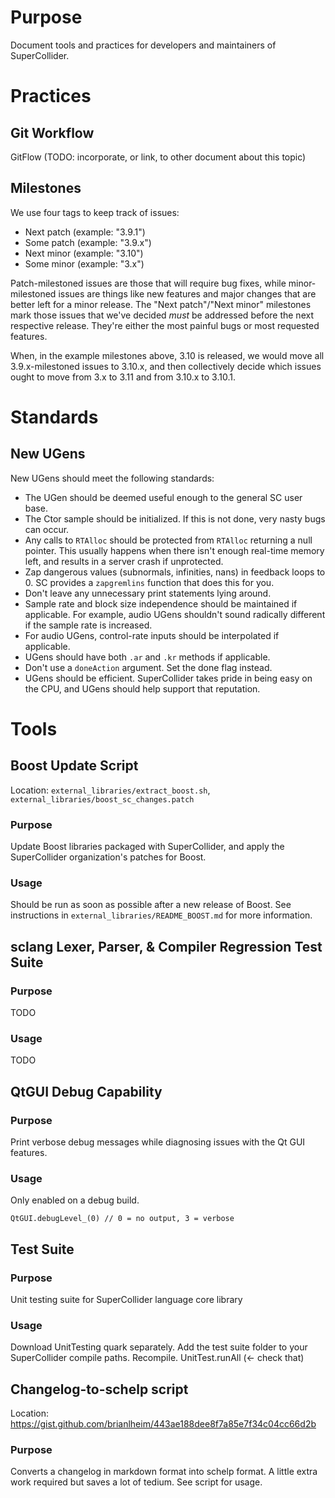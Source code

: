 Purpose
=======

Document tools and practices for developers and maintainers of SuperCollider.

Practices
=========

Git Workflow
------------

GitFlow (TODO: incorporate, or link, to other document about this topic)

Milestones
----------

We use four tags to keep track of issues:

- Next patch (example: "3.9.1")
- Some patch (example: "3.9.x")
- Next minor (example: "3.10")
- Some minor (example: "3.x")

Patch-milestoned issues are those that will require bug fixes, while minor-milestoned issues are things like
new features and major changes that are better left for a minor release. The "Next patch"/"Next minor"
milestones mark those issues that we've decided _must_ be addressed before the next respective release. They're
either the most painful bugs or most requested features.

When, in the example milestones above, 3.10 is released, we would move all 3.9.x-milestoned issues to 3.10.x,
and then collectively decide which issues ought to move from 3.x to 3.11 and from 3.10.x to 3.10.1.

Standards
=========

New UGens
---------

New UGens should meet the following standards:

- The UGen should be deemed useful enough to the general SC user base.
- The Ctor sample should be initialized. If this is not done, very nasty bugs can occur.
- Any calls to `RTAlloc` should be protected from `RTAlloc` returning a null pointer. This usually happens when there isn't enough real-time memory left, and results in a server crash if unprotected.
- Zap dangerous values (subnormals, infinities, nans) in feedback loops to 0. SC provides a `zapgremlins` function that does this for you.
- Don't leave any unnecessary print statements lying around.
- Sample rate and block size independence should be maintained if applicable. For example, audio UGens shouldn't sound radically different if the sample rate is increased.
- For audio UGens, control-rate inputs should be interpolated if applicable.
- UGens should have both `.ar` and `.kr` methods if applicable.
- Don't use a `doneAction` argument. Set the done flag instead.
- UGens should be efficient. SuperCollider takes pride in being easy on the CPU, and UGens should help support that reputation.

Tools
=====

Boost Update Script
-------------------

Location: `external_libraries/extract_boost.sh`, `external_libraries/boost_sc_changes.patch`

### Purpose

Update Boost libraries packaged with SuperCollider, and apply the SuperCollider organization's patches for Boost.

### Usage

Should be run as soon as possible after a new release of Boost. See instructions in `external_libraries/README_BOOST.md` for more information.

sclang Lexer, Parser, & Compiler Regression Test Suite
------------------------------------------------------

### Purpose

TODO

### Usage

TODO

QtGUI Debug Capability
----------------------

### Purpose

Print verbose debug messages while diagnosing issues with the Qt GUI features.

### Usage

Only enabled on a debug build.

```sclang
QtGUI.debugLevel_(0) // 0 = no output, 3 = verbose
```

Test Suite
----------

### Purpose

Unit testing suite for SuperCollider language core library

### Usage

Download UnitTesting quark separately. Add the test suite folder to your SuperCollider compile paths. Recompile. UnitTest.runAll (<- check that)

Changelog-to-schelp script
--------------------------

Location: https://gist.github.com/brianlheim/443ae188dee8f7a85e7f34c04cc66d2b

### Purpose

Converts a changelog in markdown format into schelp format. A little extra work required but saves a lot of tedium. See script for usage.

